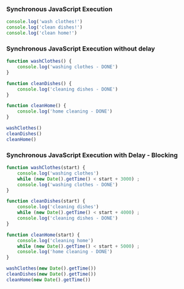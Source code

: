 ### Synchronous JavaScript Execution
```js
console.log('wash clothes!')
console.log('clean dishes!')
console.log('clean home!')
```

### Synchronous JavaScript Execution without delay
```js
function washClothes() {
    console.log('washing clothes - DONE')
}

function cleanDishes() {
    console.log('cleaning dishes - DONE')
}

function cleanHome() {
    console.log('home cleaning - DONE')
}

washClothes()
cleanDishes()
cleanHome()
```

### Synchronous JavaScript Execution with Delay - Blocking
```js
function washClothes(start) {
    console.log('washing clothes')
    while (new Date().getTime() < start + 3000) ;
    console.log('washing clothes - DONE')
}

function cleanDishes(start) {
    console.log('cleaning dishes')
    while (new Date().getTime() < start + 4000) ;
    console.log('cleaning dishes - DONE')
}

function cleanHome(start) {
    console.log('cleaning home')  	
    while (new Date().getTime() < start + 5000) ;
    console.log('home cleaning - DONE')
}

washClothes(new Date().getTime())
cleanDishes(new Date().getTime())
cleanHome(new Date().getTime())
```